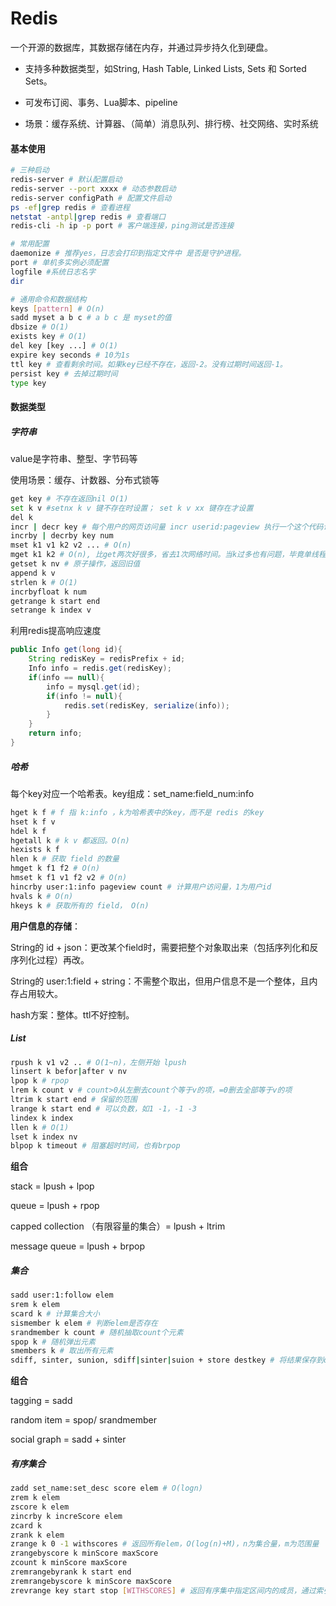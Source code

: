 # Redis

一个开源的数据库，其数据存储在内存，并通过异步持久化到硬盘。

- 支持多种数据类型，如String, Hash Table, Linked Lists, Sets 和 Sorted Sets。

- 可发布订阅、事务、Lua脚本、pipeline
- 场景：缓存系统、计算器、（简单）消息队列、排行榜、社交网络、实时系统



#### 基本使用

```bash
# 三种启动
redis-server # 默认配置启动
redis-server --port xxxx # 动态参数启动
redis-server configPath # 配置文件启动
ps -ef|grep redis # 查看进程
netstat -antpl|grep redis # 查看端口
redis-cli -h ip -p port # 客户端连接，ping测试是否连接

# 常用配置
daemonize # 推荐yes，日志会打印到指定文件中 是否是守护进程。
port # 单机多实例必须配置
logfile #系统日志名字
dir

# 通用命令和数据结构
keys [pattern] # O(n)
sadd myset a b c # a b c 是 myset的值
dbsize # O(1)
exists key # O(1)
del key [key ...] # O(1)
expire key seconds # 10为1s
ttl key # 查看剩余时间。如果key已经不存在，返回-2。没有过期时间返回-1。
persist key # 去掉过期时间
type key
```

#### 数据类型

##### **字符串**

value是字符串、整型、字节码等

使用场景：缓存、计数器、分布式锁等

```bash
get key # 不存在返回nil O(1)
set k v #setnx k v 键不存在时设置； set k v xx 键存在才设置
del k
incr | decr key # 每个用户的网页访问量 incr userid:pageview 执行一个这个代码访问量pageview就加一
incrby | decrby key num
mset k1 v1 k2 v2 ... # O(n)
mget k1 k2 # O(n), 比get两次好很多，省去1次网络时间。当k过多也有问题，毕竟单线程。
getset k nv # 原子操作，返回旧值
append k v
strlen k # O(1)
incrbyfloat k num
getrange k start end
setrange k index v 
```

利用redis提高响应速度

```java
public Info get(long id){
    String redisKey = redisPrefix + id;
    Info info = redis.get(redisKey);
    if(info == null){
        info = mysql.get(id);
        if(info != null){
            redis.set(redisKey, serialize(info));
        }
    }
    return info;
}
```



##### 哈希

每个key对应一个哈希表。key组成：set_name:field_num:info

```bash
hget k f # f 指 k:info ，k为哈希表中的key，而不是 redis 的key
hset k f v
hdel k f
hgetall k # k v 都返回。O(n)
hexists k f
hlen k # 获取 field 的数量
hmget k f1 f2 # O(n)
hmset k f1 v1 f2 v2 # O(n)
hincrby user:1:info pageview count # 计算用户访问量，1为用户id
hvals k # O(n)
hkeys k # 获取所有的 field， O(n)
```

**用户信息的存储**：

String的 id + json：更改某个field时，需要把整个对象取出来（包括序列化和反序列化过程）再改。

String的 user:1:field + string：不需整个取出，但用户信息不是一个整体，且内存占用较大。

hash方案：整体。ttl不好控制。



##### List

```bash
rpush k v1 v2 .. # O(1~n)，左侧开始 lpush
linsert k befor|after v nv
lpop k # rpop
lrem k count v # count>0从左删去count个等于v的项，=0删去全部等于v的项
ltrim k start end # 保留的范围
lrange k start end # 可以负数，如1 -1，-1 -3
lindex k index
llen k # O(1)
lset k index nv
blpop k timeout # 阻塞超时时间，也有brpop
```

**组合**

stack = lpush + lpop

queue = lpush + rpop

capped collection （有限容量的集合）= lpush + ltrim

message queue = lpush + brpop



##### **集合**

```bash
sadd user:1:follow elem
srem k elem
scard k # 计算集合大小
sismember k elem # 判断elem是否存在
srandmember k count # 随机抽取count个元素
spop k # 随机弹出元素
smembers k # 取出所有元素
sdiff, sinter, sunion, sdiff|sinter|suion + store destkey # 将结果保存到destkey中
```

**组合**

tagging = sadd

random item = spop/ srandmember

social graph = sadd + sinter



##### 有序集合

```bash
zadd set_name:set_desc score elem # O(logn)
zrem k elem
zscore k elem
zincrby k increScore elem
zcard k
zrank k elem
zrange k 0 -1 withscores # 返回所有elem，O(log(n)+M)，n为集合量，m为范围量
zrangebyscore k minScore maxScore 
zcount k minScore maxScore 
zremrangebyrank k start end
zremrangebyscore k minScore maxScore
zrevrange key start stop [WITHSCORES] # 返回有序集中指定区间内的成员，通过索引，分数从高到底。也有按照分数、排名
```

